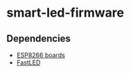 # smart-led-firmware

## Dependencies

- [ESP8266 boards](http://arduino.esp8266.com/stable/package_esp8266com_index.json)
- [FastLED](https://github.com/FastLED/FastLED)